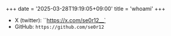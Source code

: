 +++
date = '2025-03-28T19:19:05+09:00'
title = 'whoami'
+++

- X (twitter): ``https://x.com/se0r12__`
- GitHub: `https://github.com/se0r12`
